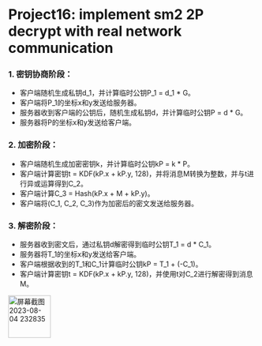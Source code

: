 # Project16: implement sm2 2P decrypt with real network communication


### 1. 密钥协商阶段：

   - 客户端随机生成私钥d_1，并计算临时公钥P_1 = d_1 * G。
   - 客户端将P_1的坐标x和y发送给服务器。
   - 服务器收到客户端的公钥后，随机生成私钥d，并计算临时公钥P = d * G。
   - 服务器将P的坐标x和y发送给客户端。

### 2. 加密阶段：

   - 客户端随机生成加密密钥k，并计算临时公钥kP = k * P。
   - 客户端计算密钥t = KDF(kP.x + kP.y, 128)，并将消息M转换为整数，并与t进行异或运算得到C_2。
   - 客户端计算C_3 = Hash(kP.x + M + kP.y)。
   - 客户端将(C_1, C_2, C_3)作为加密后的密文发送给服务器。

### 3. 解密阶段：

   - 服务器收到密文后，通过私钥d解密得到临时公钥T_1 = d * C_1。
   - 服务器将T_1的坐标x和y发送给客户端。
   - 客户端根据收到的T_1和C_1计算临时公钥kP = T_1 + (-C_1)。
   - 客户端计算密钥t = KDF(kP.x + kP.y, 128)，并使用t对C_2进行解密得到消息M。


<img width="86" alt="屏幕截图 2023-08-04 232835" src="https://github.com/wavteirv/courseproject/assets/102475494/99b9043f-9721-4b38-8bfc-2a7480bac592">
